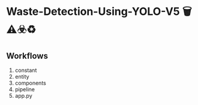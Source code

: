 # Waste-Detection-Using-YOLO-V5 🗑️⚠️☣️♻️

## Workflows
1. constant
2. entity
3. components
4. pipeline
5. app.py